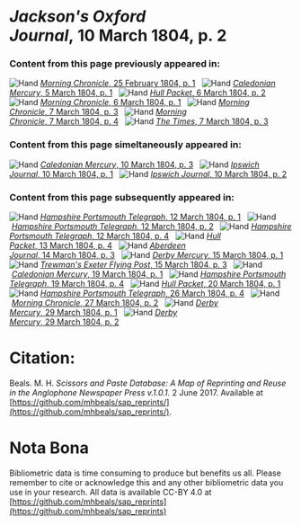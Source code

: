 # *Jackson's Oxford Journal*, 10 March 1804, p. 2  
  
### Content from this page previously appeared in:  
![Hand](http://scissorsandpaste.net/wp-content/uploads/2017/06/smallhandpointer.png) [*Morning Chronicle*, 25 February 1804, p. 1](https://mhbeals.github.io/sap_html/Morning-Chronicle/Morning-Chronicle-25-February-1804-p-1)  
![Hand](http://scissorsandpaste.net/wp-content/uploads/2017/06/smallhandpointer.png) [*Caledonian Mercury*, 5 March 1804, p. 1](https://mhbeals.github.io/sap_html/Caledonian-Mercury/Caledonian-Mercury-5-March-1804-p-1)  
![Hand](http://scissorsandpaste.net/wp-content/uploads/2017/06/smallhandpointer.png) [*Hull Packet*, 6 March 1804, p. 2](https://mhbeals.github.io/sap_html/Hull-Packet/Hull-Packet-6-March-1804-p-2)  
![Hand](http://scissorsandpaste.net/wp-content/uploads/2017/06/smallhandpointer.png) [*Morning Chronicle*, 6 March 1804, p. 1](https://mhbeals.github.io/sap_html/Morning-Chronicle/Morning-Chronicle-6-March-1804-p-1)  
![Hand](http://scissorsandpaste.net/wp-content/uploads/2017/06/smallhandpointer.png) [*Morning Chronicle*, 7 March 1804, p. 3](https://mhbeals.github.io/sap_html/Morning-Chronicle/Morning-Chronicle-7-March-1804-p-3)  
![Hand](http://scissorsandpaste.net/wp-content/uploads/2017/06/smallhandpointer.png) [*Morning Chronicle*, 7 March 1804, p. 4](https://mhbeals.github.io/sap_html/Morning-Chronicle/Morning-Chronicle-7-March-1804-p-4)  
![Hand](http://scissorsandpaste.net/wp-content/uploads/2017/06/smallhandpointer.png) [*The Times*, 7 March 1804, p. 3](https://mhbeals.github.io/sap_html/The-Times/The-Times-7-March-1804-p-3)  
  
### Content from this page simeltaneously appeared in:  
![Hand](http://scissorsandpaste.net/wp-content/uploads/2017/06/smallhandpointer.png) [*Caledonian Mercury*, 10 March 1804, p. 3](https://mhbeals.github.io/sap_html/Caledonian-Mercury/Caledonian-Mercury-10-March-1804-p-3)  
![Hand](http://scissorsandpaste.net/wp-content/uploads/2017/06/smallhandpointer.png) [*Ipswich Journal*, 10 March 1804, p. 1](https://mhbeals.github.io/sap_html/Ipswich-Journal/Ipswich-Journal-10-March-1804-p-1)  
![Hand](http://scissorsandpaste.net/wp-content/uploads/2017/06/smallhandpointer.png) [*Ipswich Journal*, 10 March 1804, p. 2](https://mhbeals.github.io/sap_html/Ipswich-Journal/Ipswich-Journal-10-March-1804-p-2)  
  
### Content from this page subsequently appeared in:  
![Hand](http://scissorsandpaste.net/wp-content/uploads/2017/06/smallhandpointer.png) [*Hampshire Portsmouth Telegraph*, 12 March 1804, p. 1](https://mhbeals.github.io/sap_html/Hampshire-Portsmouth-Telegraph/Hampshire-Portsmouth-Telegraph-12-March-1804-p-1)  
![Hand](http://scissorsandpaste.net/wp-content/uploads/2017/06/smallhandpointer.png) [*Hampshire Portsmouth Telegraph*, 12 March 1804, p. 2](https://mhbeals.github.io/sap_html/Hampshire-Portsmouth-Telegraph/Hampshire-Portsmouth-Telegraph-12-March-1804-p-2)  
![Hand](http://scissorsandpaste.net/wp-content/uploads/2017/06/smallhandpointer.png) [*Hampshire Portsmouth Telegraph*, 12 March 1804, p. 4](https://mhbeals.github.io/sap_html/Hampshire-Portsmouth-Telegraph/Hampshire-Portsmouth-Telegraph-12-March-1804-p-4)  
![Hand](http://scissorsandpaste.net/wp-content/uploads/2017/06/smallhandpointer.png) [*Hull Packet*, 13 March 1804, p. 4](https://mhbeals.github.io/sap_html/Hull-Packet/Hull-Packet-13-March-1804-p-4)  
![Hand](http://scissorsandpaste.net/wp-content/uploads/2017/06/smallhandpointer.png) [*Aberdeen Journal*, 14 March 1804, p. 3](https://mhbeals.github.io/sap_html/Aberdeen-Journal/Aberdeen-Journal-14-March-1804-p-3)  
![Hand](http://scissorsandpaste.net/wp-content/uploads/2017/06/smallhandpointer.png) [*Derby Mercury*, 15 March 1804, p. 1](https://mhbeals.github.io/sap_html/Derby-Mercury/Derby-Mercury-15-March-1804-p-1)  
![Hand](http://scissorsandpaste.net/wp-content/uploads/2017/06/smallhandpointer.png) [*Trewman's Exeter Flying Post*, 15 March 1804, p. 3](https://mhbeals.github.io/sap_html/Trewman's-Exeter-Flying-Post/Trewman's-Exeter-Flying-Post-15-March-1804-p-3)  
![Hand](http://scissorsandpaste.net/wp-content/uploads/2017/06/smallhandpointer.png) [*Caledonian Mercury*, 19 March 1804, p. 1](https://mhbeals.github.io/sap_html/Caledonian-Mercury/Caledonian-Mercury-19-March-1804-p-1)  
![Hand](http://scissorsandpaste.net/wp-content/uploads/2017/06/smallhandpointer.png) [*Hampshire Portsmouth Telegraph*, 19 March 1804, p. 4](https://mhbeals.github.io/sap_html/Hampshire-Portsmouth-Telegraph/Hampshire-Portsmouth-Telegraph-19-March-1804-p-4)  
![Hand](http://scissorsandpaste.net/wp-content/uploads/2017/06/smallhandpointer.png) [*Hull Packet*, 20 March 1804, p. 1](https://mhbeals.github.io/sap_html/Hull-Packet/Hull-Packet-20-March-1804-p-1)  
![Hand](http://scissorsandpaste.net/wp-content/uploads/2017/06/smallhandpointer.png) [*Hampshire Portsmouth Telegraph*, 26 March 1804, p. 4](https://mhbeals.github.io/sap_html/Hampshire-Portsmouth-Telegraph/Hampshire-Portsmouth-Telegraph-26-March-1804-p-4)  
![Hand](http://scissorsandpaste.net/wp-content/uploads/2017/06/smallhandpointer.png) [*Morning Chronicle*, 27 March 1804, p. 2](https://mhbeals.github.io/sap_html/Morning-Chronicle/Morning-Chronicle-27-March-1804-p-2)  
![Hand](http://scissorsandpaste.net/wp-content/uploads/2017/06/smallhandpointer.png) [*Derby Mercury*, 29 March 1804, p. 1](https://mhbeals.github.io/sap_html/Derby-Mercury/Derby-Mercury-29-March-1804-p-1)  
![Hand](http://scissorsandpaste.net/wp-content/uploads/2017/06/smallhandpointer.png) [*Derby Mercury*, 29 March 1804, p. 2](https://mhbeals.github.io/sap_html/Derby-Mercury/Derby-Mercury-29-March-1804-p-2)  


# Citation: 

Beals. M. H. *Scissors and Paste Database: A Map of Reprinting and Reuse in the Anglophone Newspaper Press v.1.0.1.* 2 June 2017. Available at [https://github.com/mhbeals/sap_reprints/](https://github.com/mhbeals/sap_reprints/). 

# Nota Bona

Bibliometric data is time consuming to produce but benefits us all. Please remember to cite or acknowledge this and any other bibliometric data you use in your research. All data is available CC-BY 4.0 at [https://github.com/mhbeals/sap_reprints](https://github.com/mhbeals/sap_reprints)